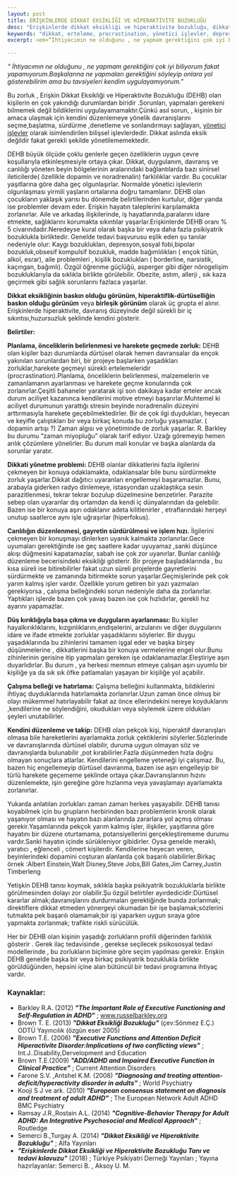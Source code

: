```yaml
---
layout: post
title: ERİŞKİNLERDE DİKKAT EKSİKLİĞİ VE HİPERAKTİVİTE BOZUKLUĞU
desc: "Erişkinlerde dikkat eksikliği ve hiperaktivite bozukluğu, dikkat, davranış, duygulanım ve canlılığı etkileyen bir bozukluktur."
keywords: "dikkat, erteleme, procrastination, yönetici işlevler, depresyon, kaygı, hiperfokus"
excerpt: <em>“İhtiyacımın ne olduğunu , ne yapmam gerektiğini çok iyi biliyorum fakat yapamıyorum.Başkalarına ne yapmaları gerektiğini söyleyip onlara yol gösterebilirim ama bu tavsiyeleri kendim uygulayamıyorum.”</em> Bu zorluk , Erişkin Dikkat Eksikliği ve Hiperaktivite Bozukluğu (DEHB) olan kişilerin en çok yakındığı durumlardan biridir .Sorunları, yapmaları gerekeni bilmemek değil bildiklerini uygulayamamaktır.Çünkü asıl sorun, , kişinin bir amaca ulaşmak için kendini düzenlemeye yönelik davranışlarını seçme,başlatma, sürdürme ,denetleme ve sonlandırmayı sağlayan, yönetici işlevler olarak isimlendirilen bilişsel işlevlerdedir. Dikkat aslında eksik değildir fakat gerekli şekilde yönetilememektedir.

---
```


_“ İhtiyacımın ne olduğunu , ne yapmam gerektiğini çok iyi biliyorum fakat
yapamıyorum.Başkalarına ne yapmaları gerektiğini söyleyip onlara yol gösterebilirim ama bu
tavsiyeleri kendim uygulayamıyorum.”_

Bu zorluk , Erişkin Dikkat Eksikliği ve Hiperaktivite Bozukluğu (DEHB) olan kişilerin en çok
yakındığı durumlardan biridir .Sorunları, yapmaları gerekeni bilmemek değil bildiklerini
uygulayamamaktır.Çünkü asıl sorun, , kişinin bir amaca ulaşmak için kendini düzenlemeye
yönelik davranışlarını seçme,başlatma, sürdürme ,denetleme ve sonlandırmayı sağlayan,
[yönetici işlevler](/yonetici-islevler/index.html) olarak isimlendirilen bilişsel işlevlerdedir.
Dikkat aslında eksik değildir fakat gerekli şekilde yönetilememektedir.

DEHB büyük ölçüde çoklu genlerle geçen özelliklerin uygun çevre koşullarıyla
etkinleşmesiyle ortaya çıkar. Dikkat, duygulanım, davranış ve canlılığı yöneten beyin
bölgelerinin aralarındaki bağlantılarda bazı sinirsel ileticilerde( özellikle dopamin ve
noradrenalin) farklılıklar vardır. Bu çocuklar yaşıtlarına göre daha geç olgunlaşırlar.
Normalde yönetici işlevlerin olgunlaşması yirmili yaşların ortalarına doğru tamamlanır. DEHB
olan çocukların yaklaşık yarısı bu dönemde belirtilerinden kurtulur, diğer yarıda ise
problemler devam eder. Erişkin hayatın taleplerini karşılamakta zorlanırlar. Aile ve arkadaş
ilişkilerinde, iş hayatlarında,paralarını idare etmekte, sağlıklarını korumakta sıkıntılar
yaşarlar.Erişkinlerde DEHB oranı % 5 civarındadır.Neredeyse kural olarak başka bir veya daha
fazla psikiyatrik bozuklukla birliktedir. Genelde tedavi başvurusu eşlik eden şu tanılar
nedeniyle olur: Kaygı bozuklukları, depresyon,sosyal fobi,bipolar bozukluk,obsesif kompulsif
bozukluk, madde bağımlılıkları ( ençok tütün, alkol, esrar), aile problemleri , kişilik bozuklukları
( borderline, narsistik, kaçıngan, bağımlı). Özgül öğrenme güçlüğü, asperger gibi diğer
nörogelişim bozukluklarıyla da sıklıkla birlikte görülebilir. Obezite, astım, allerji , sık kaza
geçirmek gibi sağlık sorunlarını fazlaca yaşarlar.

__Dikkat eksikliğinin baskın olduğu görünüm, hiperaktiflik-dürtüselliğin baskın olduğu
görünüm__ veya __birleşik görünüm__ olarak üç grupta el alınır. Erişkinlerde hiperaktivite, davranış
düzeyinde değil sürekli bir iç sıkıntısı,huzursuzluk şeklinde kendini gösterir.

__Belirtiler:__

__Planlama, önceliklerin belirlenmesi ve harekete geçmede zorluk:__ DEHB olan kişiler bazı
durumlarda dürtüsel olarak hemen davransalar da ençok yakınılan sorunlardan biri, bir projeye
başlarken yaşadıkları zorluklar,harekete geçmeyi sürekli ertelemeleridir
(procrastination).Planlama, önceliklerin belirlenmesi, malzemelerin ve zamanlamanın
ayarlanması ve harekete geçme konularında çok zorlanırlar.Çeşitli bahaneler yaratarak işi son
dakikaya kadar erteler ancak durum aciliyet kazanınca kendilerini motive etmeyi
başarırlar.Muhtemel ki aciliyet durumunun yarattığı stresin beyinde noradrenalin düzeyini
arttırmasıyla harekete geçebilmektedirler.
Bir de çok ilgi duydukları, heyecan ve keyifle çalıştıkları bir veya birkaç konuda bu zorluğu
yaşamazlar. ( dopamin artışı ?)
Zaman algısı ve yönetiminde de zorluk yaşarlar. R. Barkley bu durumu “zaman miyopluğu”
olarak tarif ediyor. Uzağı göremeyip hemen anlık çözümlere yönelirler. Bu durum mali konular
ve başka alanlarda da sorunlar yaratır.

__Dikkati yönetme problemi:__ DEHB olanlar dikkatlerini fazla ilgilerini çekmeyen bir konuya
odaklamakta, odaklansalar bile bunu sürdürmekte zorluk yaşarlar.Dikkat dağıtıcı uyaranları
engellemeyi başaramazlar. Bunu, arabayla giderken radyo dinlemeye, istasyondan uzaklaştıkça
sesin parazitlenmesi, tekrar tekrar bozulup düzelmesine benzetirler. Parazite sebep olan
uyaranlar dış ortamdan da kendi iç dünyalarından da gelebilir. Bazen ise bir konuya aşırı
odaklanır adeta kilitlenirler , etraflarındaki herşeyi unutup saatlerce aynı işle uğraşırlar
(hiperfokus).

__Canlılığın düzenlenmesi, gayretin sürdürülmesi ve işlem hızı.__ İlgilerini çekmeyen bir
konuşmayı dinlerken uyanık kalmakta zorlanırlar.Gece uyumaları gerektiğinde ise geç saatlere
kadar uyuyamaz ,sanki düşünce akışı düğmesini kapatamazlar, sabah ise çok zor uyanırlar.
Bunlar canlılığı düzenleme becerisindeki eksikliği gösterir.
Bir projeye başladıklarında , bu kısa süreli ise bitirebilirler fakat uzun süreli projelerde
gayretlerini sürdürmekte ve zamanında bitirmekte sorun yaşarlar.Geçmişlerinde pek çok yarım
kalmış işler vardır. Özellikle yorum getiren bir yazı yazmaları gerekiyorsa , çalışma belleğindeki
sorun nedeniyle daha da zorlanırlar. Yaptıkları işlerde bazen çok yavaş bazen ise çok hızlıdırlar,
gerekli hız ayarını yapamazlar.

__Düş kırıklığıyla başa çıkma ve duyguların ayarlanması:__ Bu kişiler hayalkırıklıklarını,
kızgınlıklarını,endişelerini, arzularını ve diğer duygularını idare ve ifade etmekte zorluklar
yaşadıklarını söylerler. Bir duygu yaşadıklarında bu zihinlerini tamamen işgal eder ve başka
birşey düşünmelerine , dikkatlerini başka bir konuya vermelerine engel olur.Bunu zihinlerinin
gerisine itip yapmaları gereken işe odaklanamazlar.Eleştiriye aşırı duyarlıdırlar. Bu durum , ya
herkesi memnun etmeye çalışan aşırı uyumlu bir kişiliğe ya da sık sık öfke patlamaları yaşayan
bir kişiliğe yol açabilir.

__Çalışma belleği ve hatırlama:__ Çalışma belleğini kullanmakta, bildiklerini ihtiyaç
duyduklarında hatırlamakta zorlanırlar.Uzun zaman önce olmuş bir olayı mükemmel
hatırlayabilir fakat az önce ellerindekini nereye koyduklarını ,kendilerine ne söylendiğini,
okudukları veya söylemek üzere oldukları şeyleri unutabilirler.

__Kendini düzenleme ve takip:__ DEHB olan pekçok kişi, hiperaktif davranışları olmasa bile
hareketlerini ayarlamakta zorluk çektiklerini söylerler.Sözlerinde ve davranışlarında dürtüsel
olabilir, duruma uygun olmayan söz ve davranışlarda bulunabilir ,pot kırabilirler.Fazla
düşünmeden hızla doğru olmayan sonuçlara atlarlar. Kendilerini engelleme yeteneği iyi
çalışmaz. Bu, bazen hiç engellemeyip dürtüsel davranma, bazen ise aşırı engelleyip bir türlü
harekete geçememe şeklinde ortaya çıkar.Davranışlarının hızını düzenlemekte, işin gereğine
göre hızlanma veya yavaşlamayı ayarlamakta zorlanırlar.

Yukarda anlatılan zorlukları zaman zaman herkes yaşayabilir. DEHB tanısı koyabilmek için
bu grupların herbirinden bazı problemlerin kronik olarak yaşanıyor olması ve hayatın bazı
alanlarında zararlara yol açmış olması gerekir.Yaşamlarında pekçok yarım kalmış işler, ilişkiler,
yaşıtlarına göre hayatını bir düzene oturtamama, potansiyellerini gerçekleştirememe durumu
vardır.Sanki hayatın içinde sürükleniyor gibidirler. Oysa genelde meraklı, yaratıcı , eğlenceli ,
cömert kişilerdir. Kendilerine heyecan veren, beyinlerindeki dopamini coşturan alanlarda çok
başarılı olabilirler.Birkaç örnek :Albert Einstein,Walt Disney,Steve Jobs,Bill Gates,Jim
Carrey,Justin Timberleng

Yetişkin DEHB tanısı koymak, sıklıkla başka psikiyatrik bozukluklarla birlikte görülmesinden
dolayı zor olabilir.Şu özgül belirtiler ayırdedicidir:Dürtüsel kararlar almak;davranışlarını
durdurmaları gerektiğinde bunda zorlanmak; direktiflere dikkat etmeden yönergeyi okumadan
bir işe başlamak;sözlerini tutmakta pek başarılı olamamak;bir işi yaparken uygun sıraya göre
yapmakta zorlanmak; trafikte riskli sürücülük.

Her bir DEHB olan kişinin yaşadığı zorlukların profili diğerinden farklılık gösterir . Gerek ilaç
tedavisinde , gerekse seçilecek psikososyal tedavi modellerinde , bu zorlukların biçimine göre
seçim yapılması gerekir. Erişkin DEHB genelde başka bir veya birkaç psikiyatrik bozuklukla
birlikte görüldüğünden, hepsini içine alan bütüncül bir tedavi programına ihtiyaç vardır.

### Kaynaklar:

* Barkley R.A. (2012) ___"The Important Role of Executive Functioning and Self-Regulation in ADHD"___ ; www.russelbarkley.org
* Brown T. E. (2013) ___"Dikkat Eksikliği Bozukluğu"___ (çev:Sönmez E.Ç.) ODTÜ Yayıncılık (özgün eser 2005)
* Brown T.E. (2006) ___"Executive Functions and Attention Deficit Hiperactivite Disorder:Implications of two conflicting views"___ ; Int.J..Disability,Dervelopment and Education
* Brown T.E.(2009) ___"ADD/ADHD and Impaired Executive Function in Clinical Practice"___ ; Current Attention Disorders
* Farone S.V. ,Antshel K.M. (2008) ___"Diagnosing and treating attention-deficit/hyperactivity disorder in adults"___ ; World Psychiatry
* Kooji S J ve ark. (2010) ___"European consensus statement on diagnosis and treatment of adult ADHD"___ ; The European Network Adult ADHD BMC Psychiatry
* Ramsay J.R.,Rostain A.L. (2014) ___"Cognitive-Behavior Therapy for Adult ADHD: An Integrative Psychosocial and Medical Approach"___ ; Routledge
* Semerci B.,Turgay A. (2014) ___"Dikkat Eksikliği ve Hiperaktivite Bozukluğu"___ ; Alfa Yayınları
* ___"Erişkinlerde Dikkat Eksikliği ve Hiperaktivite Bozukluğu Tanı ve tedavi kılavuzu"___ (2018) ; Türkiye Psikiyatri Derneği Yayınları ; Yayına hazırlayanlar: Semerci B. , Aksoy U. M.
